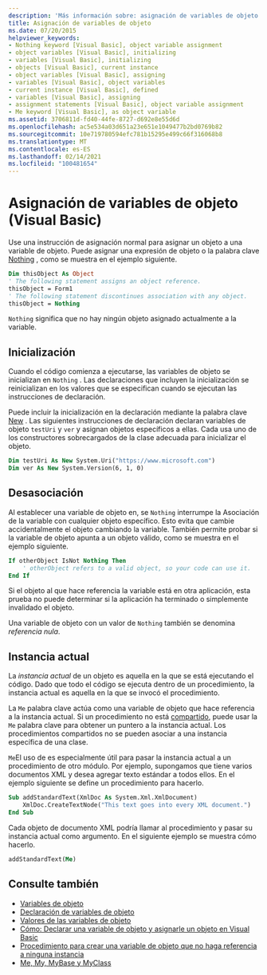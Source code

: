 ```yaml
---
description: 'Más información sobre: asignación de variables de objeto (Visual Basic)'
title: Asignación de variables de objeto
ms.date: 07/20/2015
helpviewer_keywords:
- Nothing keyword [Visual Basic], object variable assignment
- object variables [Visual Basic], initializing
- variables [Visual Basic], initializing
- objects [Visual Basic], current instance
- object variables [Visual Basic], assigning
- variables [Visual Basic], object variables
- current instance [Visual Basic], defined
- variables [Visual Basic], assigning
- assignment statements [Visual Basic], object variable assignment
- Me keyword [Visual Basic], as object variable
ms.assetid: 3706811d-fd40-44fe-8727-d692e8e55d6d
ms.openlocfilehash: ac5e534a03d651a23e651e1049477b2bd0769b82
ms.sourcegitcommit: 10e719780594efc781b15295e499c66f316068b8
ms.translationtype: MT
ms.contentlocale: es-ES
ms.lasthandoff: 02/14/2021
ms.locfileid: "100481654"
---
```

# <a name="object-variable-assignment-visual-basic"></a>Asignación de variables de objeto (Visual Basic)

Use una instrucción de asignación normal para asignar un objeto a una variable de objeto. Puede asignar una expresión de objeto o la palabra clave [Nothing](../../../language-reference/nothing.md) , como se muestra en el ejemplo siguiente.

```vb
Dim thisObject As Object
' The following statement assigns an object reference.
thisObject = Form1
' The following statement discontinues association with any object.
thisObject = Nothing
```

`Nothing` significa que no hay ningún objeto asignado actualmente a la variable.

## <a name="initialization"></a>Inicialización

Cuando el código comienza a ejecutarse, las variables de objeto se inicializan en `Nothing` . Las declaraciones que incluyen la inicialización se reinicializan en los valores que se especifican cuando se ejecutan las instrucciones de declaración.

Puede incluir la inicialización en la declaración mediante la palabra clave [New](../../../language-reference/operators/new-operator.md) . Las siguientes instrucciones de declaración declaran variables de objeto `testUri` y `ver` y asignan objetos específicos a ellas. Cada usa uno de los constructores sobrecargados de la clase adecuada para inicializar el objeto.

```vb
Dim testUri As New System.Uri("https://www.microsoft.com")
Dim ver As New System.Version(6, 1, 0)
```

## <a name="disassociation"></a>Desasociación

Al establecer una variable de objeto en, se `Nothing` interrumpe la Asociación de la variable con cualquier objeto específico. Esto evita que cambie accidentalmente el objeto cambiando la variable. También permite probar si la variable de objeto apunta a un objeto válido, como se muestra en el ejemplo siguiente.

```vb
If otherObject IsNot Nothing Then
    ' otherObject refers to a valid object, so your code can use it.
End If
```

Si el objeto al que hace referencia la variable está en otra aplicación, esta prueba no puede determinar si la aplicación ha terminado o simplemente invalidado el objeto.

Una variable de objeto con un valor de `Nothing` también se denomina *referencia nula*.

## <a name="current-instance"></a>Instancia actual

La *instancia actual* de un objeto es aquella en la que se está ejecutando el código. Dado que todo el código se ejecuta dentro de un procedimiento, la instancia actual es aquella en la que se invocó el procedimiento.

La `Me` palabra clave actúa como una variable de objeto que hace referencia a la instancia actual. Si un procedimiento no está [compartido](../../../language-reference/modifiers/shared.md), puede usar la `Me` palabra clave para obtener un puntero a la instancia actual. Los procedimientos compartidos no se pueden asociar a una instancia específica de una clase.

`Me`El uso de es especialmente útil para pasar la instancia actual a un procedimiento de otro módulo. Por ejemplo, supongamos que tiene varios documentos XML y desea agregar texto estándar a todos ellos. En el ejemplo siguiente se define un procedimiento para hacerlo.

```vb
Sub addStandardText(XmlDoc As System.Xml.XmlDocument)
    XmlDoc.CreateTextNode("This text goes into every XML document.")
End Sub
```

Cada objeto de documento XML podría llamar al procedimiento y pasar su instancia actual como argumento. En el siguiente ejemplo se muestra cómo hacerlo.

```vb
addStandardText(Me)
```

## <a name="see-also"></a>Consulte también

- [Variables de objeto](object-variables.md)
- [Declaración de variables de objeto](object-variable-declaration.md)
- [Valores de las variables de objeto](object-variable-values.md)
- [Cómo: Declarar una variable de objeto y asignarle un objeto en Visual Basic](how-to-declare-an-object-variable-and-assign-an-object-to-it.md)
- [Procedimiento para crear una variable de objeto que no haga referencia a ninguna instancia](how-to-make-an-object-variable-not-refer-to-any-instance.md)
- [Me, My, MyBase y MyClass](../../program-structure/me-my-mybase-and-myclass.md)
